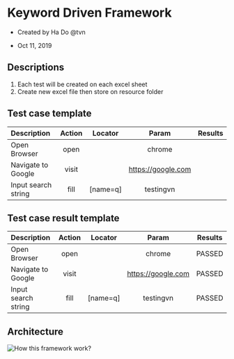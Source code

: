 # Keyword Driven Framework
 - Created by Ha Do @tvn
 
 - Oct 11, 2019


## Descriptions
1. Each test will be created on each excel sheet
2. Create new excel file then store on resource folder
## Test case template

| Description  | Action  |  Locator |Param   | Results  |
|:---|:---:|:---:|:---:|:---:|
|Open Browser   |open   |   |chrome   |   |
|Navigate to Google   | visit  |   |   https://google.com|   |
| Input search string  |fill   |[name=q]   |testingvn   |   |

## Test case  result template

| Description  | Action  |  Locator |Param   | Results  |
|:---|:---:|:---:|:---:|:---:|
|Open Browser   |open   |   |chrome   |  PASSED |
|Navigate to Google   | visit  |   |   https://google.com| PASSED  |
| Input search string  |fill   |[name=q]   |testingvn   |PASSED   |

## Architecture
![How this framework work?](http://www.plantuml.com/plantuml/png/NPB1JiCm38RlUOeSYrZVO9g61hsWCQb5YAjflH7X9L7YQPl6tfswQLNQc_F7l__FKTQH8V3fICfOnh276lLJpSPPVLCwrr_E4OBLu3rTiy-gAaftri6Tdu7XGTrLJH2ZtdcqVVbXek6-tf2fV_gwC4HA-dIU_wxw4DLrJvJECr74EH7wYQzuFRlG552p2zV4UuiCREgxte9VLXoCFInwsqexZm6aR2-LVXoRTrvKeENGUK1EPPPcZ5RPMSsISpSZspZBmH5XI5IjUU_2yHqZLun-60gTQJ5_LK4B9olT6uYOxGtX6nnneUCt8aif5Fz2yjNiCNgE4g5vkTH8XI5CA06z2rmuQZ18K4IkXgcPHClkPI99vuWTT8dnH9malCYGfCHi_0PRC1rs6zLgmqdm9YHgSfBhSHUrHjl8V_m3)